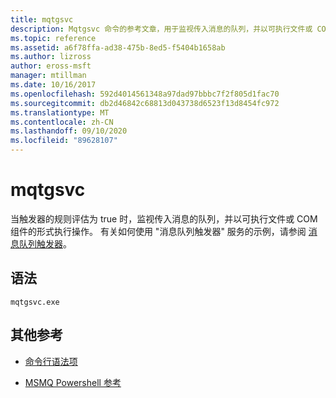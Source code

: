 ```yaml
---
title: mqtgsvc
description: Mqtgsvc 命令的参考文章，用于监视传入消息的队列，并以可执行文件或 COM 组件的形式执行操作（当触发器的规则评估为 true 时）。
ms.topic: reference
ms.assetid: a6f78ffa-ad38-475b-8ed5-f5404b1658ab
ms.author: lizross
author: eross-msft
manager: mtillman
ms.date: 10/16/2017
ms.openlocfilehash: 592d4014561348a97dad97bbbc7f2f805d1fac70
ms.sourcegitcommit: db2d46842c68813d043738d6523f13d8454fc972
ms.translationtype: MT
ms.contentlocale: zh-CN
ms.lasthandoff: 09/10/2020
ms.locfileid: "89628107"
---
```

# <a name="mqtgsvc"></a>mqtgsvc

当触发器的规则评估为 true 时，监视传入消息的队列，并以可执行文件或 COM 组件的形式执行操作。 有关如何使用 "消息队列触发器" 服务的示例，请参阅 [消息队列触发器](/previous-versions/windows/desktop/legacy/ms703197(v=vs.85))。

## <a name="syntax"></a>语法

```
mqtgsvc.exe
```

## <a name="additional-references"></a>其他参考

- [命令行语法项](command-line-syntax-key.md)

- [MSMQ Powershell 参考](/powershell/module/msmq/?view=win10-ps)
